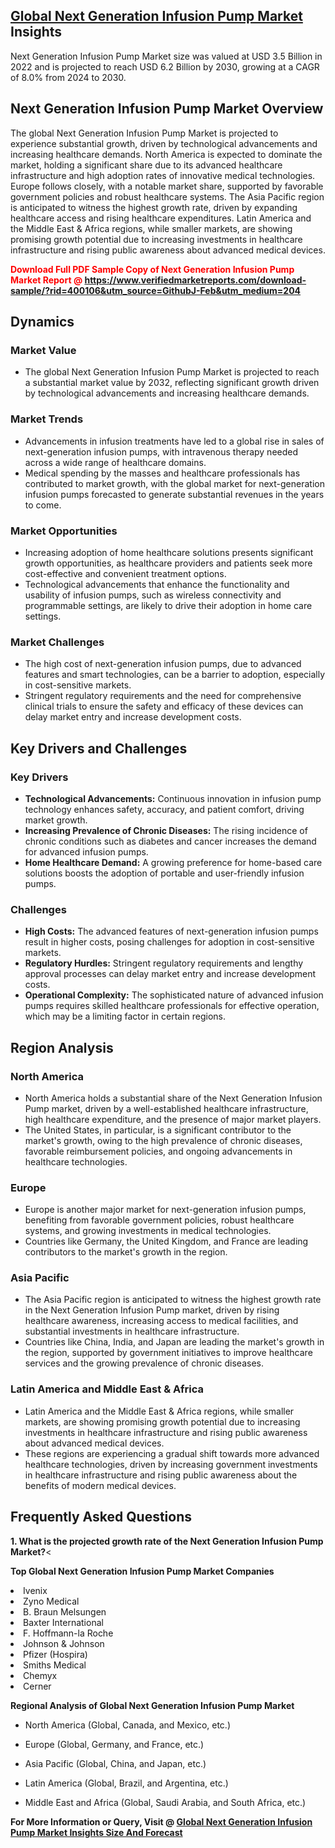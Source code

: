 <h2><a href="https://www.verifiedmarketreports.com/download-sample/?rid=400106&amp;utm_source=GithubJ&amp;utm_medium=204" target="_blank">Global Next Generation Infusion Pump Market</a> Insights</h2><p>Next Generation Infusion Pump Market size was valued at USD 3.5 Billion in 2022 and is projected to reach USD 6.2 Billion by 2030, growing at a CAGR of 8.0% from 2024 to 2030.</p><p> <h2>Next Generation Infusion Pump Market Overview</h2> <p>The global Next Generation Infusion Pump Market is projected to experience substantial growth, driven by technological advancements and increasing healthcare demands. North America is expected to dominate the market, holding a significant share due to its advanced healthcare infrastructure and high adoption rates of innovative medical technologies. Europe follows closely, with a notable market share, supported by favorable government policies and robust healthcare systems. The Asia Pacific region is anticipated to witness the highest growth rate, driven by expanding healthcare access and rising healthcare expenditures. Latin America and the Middle East & Africa regions, while smaller markets, are showing promising growth potential due to increasing investments in healthcare infrastructure and rising public awareness about advanced medical devices. </p> <p><strong><p><span class=""><span style="color: #ff0000;"><strong>Download Full PDF Sample Copy of Next Generation Infusion Pump Market Report</strong> @ </span><a href="https://www.verifiedmarketreports.com/download-sample/?rid=400106&amp;utm_source=GithubJ-Feb&amp;utm_medium=204" target="_blank">https://www.verifiedmarketreports.com/download-sample/?rid=400106&amp;utm_source=GithubJ-Feb&amp;utm_medium=204</a></span></p></strong></p> <h2>Dynamics</h2> <h3>Market Value</h3> <ul> <li>The global Next Generation Infusion Pump Market is projected to reach a substantial market value by 2032, reflecting significant growth driven by technological advancements and increasing healthcare demands. </li> </ul> <h3>Market Trends</h3> <ul> <li>Advancements in infusion treatments have led to a global rise in sales of next-generation infusion pumps, with intravenous therapy needed across a wide range of healthcare domains. </li> <li>Medical spending by the masses and healthcare professionals has contributed to market growth, with the global market for next-generation infusion pumps forecasted to generate substantial revenues in the years to come. </li> </ul> <h3>Market Opportunities</h3> <ul> <li>Increasing adoption of home healthcare solutions presents significant growth opportunities, as healthcare providers and patients seek more cost-effective and convenient treatment options. </li> <li>Technological advancements that enhance the functionality and usability of infusion pumps, such as wireless connectivity and programmable settings, are likely to drive their adoption in home care settings. </li> </ul> <h3>Market Challenges</h3> <ul> <li>The high cost of next-generation infusion pumps, due to advanced features and smart technologies, can be a barrier to adoption, especially in cost-sensitive markets. </li> <li>Stringent regulatory requirements and the need for comprehensive clinical trials to ensure the safety and efficacy of these devices can delay market entry and increase development costs. </li> </ul> <h2>Key Drivers and Challenges</h2> <h3>Key Drivers</h3> <ul> <li><strong>Technological Advancements:</strong> Continuous innovation in infusion pump technology enhances safety, accuracy, and patient comfort, driving market growth. </li> <li><strong>Increasing Prevalence of Chronic Diseases:</strong> The rising incidence of chronic conditions such as diabetes and cancer increases the demand for advanced infusion pumps. </li> <li><strong>Home Healthcare Demand:</strong> A growing preference for home-based care solutions boosts the adoption of portable and user-friendly infusion pumps. </li> </ul> <h3>Challenges</h3> <ul> <li><strong>High Costs:</strong> The advanced features of next-generation infusion pumps result in higher costs, posing challenges for adoption in cost-sensitive markets. </li> <li><strong>Regulatory Hurdles:</strong> Stringent regulatory requirements and lengthy approval processes can delay market entry and increase development costs. </li> <li><strong>Operational Complexity:</strong> The sophisticated nature of advanced infusion pumps requires skilled healthcare professionals for effective operation, which may be a limiting factor in certain regions. </li> </ul> <h2>Region Analysis</h2> <h3>North America</h3> <ul> <li>North America holds a substantial share of the Next Generation Infusion Pump market, driven by a well-established healthcare infrastructure, high healthcare expenditure, and the presence of major market players. </li> <li>The United States, in particular, is a significant contributor to the market's growth, owing to the high prevalence of chronic diseases, favorable reimbursement policies, and ongoing advancements in healthcare technologies. </li> </ul> <h3>Europe</h3> <ul> <li>Europe is another major market for next-generation infusion pumps, benefiting from favorable government policies, robust healthcare systems, and growing investments in medical technologies. </li> <li>Countries like Germany, the United Kingdom, and France are leading contributors to the market's growth in the region. </li> </ul> <h3>Asia Pacific</h3> <ul> <li>The Asia Pacific region is anticipated to witness the highest growth rate in the Next Generation Infusion Pump market, driven by rising healthcare awareness, increasing access to medical facilities, and substantial investments in healthcare infrastructure. </li> <li>Countries like China, India, and Japan are leading the market's growth in the region, supported by government initiatives to improve healthcare services and the growing prevalence of chronic diseases. </li> </ul> <h3>Latin America and Middle East & Africa</h3> <ul> <li>Latin America and the Middle East & Africa regions, while smaller markets, are showing promising growth potential due to increasing investments in healthcare infrastructure and rising public awareness about advanced medical devices. </li> <li>These regions are experiencing a gradual shift towards more advanced healthcare technologies, driven by increasing government investments in healthcare infrastructure and rising public awareness about the benefits of modern medical devices. </li> </ul> <h2>Frequently Asked Questions</h2> <p><strong>1. What is the projected growth rate of the Next Generation Infusion Pump Market?</strong><</p><p><strong>Top Global Next Generation Infusion Pump Market Companies</strong></p><div data-test-id=""><p><li>Ivenix</li><li> Zyno Medical</li><li> B. Braun Melsungen</li><li> Baxter International</li><li> F. Hoffmann-la Roche</li><li> Johnson & Johnson</li><li> Pfizer (Hospira)</li><li> Smiths Medical</li><li> Chemyx</li><li> Cerner</li></p><div><strong>Regional Analysis of&nbsp;Global Next Generation Infusion Pump Market</strong></div><ul><li dir="ltr"><p dir="ltr">North America&nbsp;(Global, Canada, and Mexico, etc.)</p></li><li dir="ltr"><p dir="ltr">Europe (Global, Germany, and France, etc.)</p></li><li dir="ltr"><p dir="ltr">Asia Pacific&nbsp;(Global, China, and Japan, etc.)</p></li><li dir="ltr"><p dir="ltr">Latin America&nbsp;(Global, Brazil, and Argentina, etc.)</p></li><li dir="ltr">Middle East and Africa&nbsp;(Global, Saudi Arabia, and South Africa, etc.)</li></ul><p><strong>For More Information or Query, Visit @&nbsp;</strong><strong><a href="https://www.verifiedmarketreports.com/product/next-generation-infusion-pump-market/?utm_source=GithubJ&amp;utm_medium=204" target="_blank">Global Next Generation Infusion Pump Market Insights Size And Forecast</a></strong></p></div>
